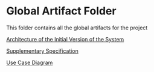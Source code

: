 # Global Artifact Folder

This folder contains all the global artifacts for the project

[Architecture of the Initial Version of the System](00.architecture/architecture.md)

[Supplementary Specification](01.requirements-engineering/supplementary-specification.md)

[Use Case Diagram](01.requirements-engineering/use-case-diagram.md)
